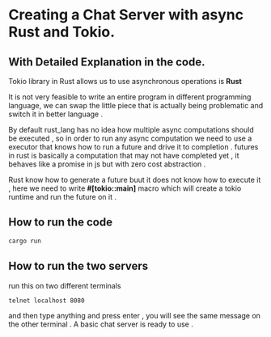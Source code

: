 # Creating a Chat Server with async Rust and Tokio.
## With Detailed Explanation in the code.

Tokio library in Rust allows us to use asynchronous operations is __Rust__

It is not very feasible to write an entire program in different programming language, we can swap the little piece that is
actually being problematic and switch it in better language .

By default rust_lang has no idea how multiple async computations should be executed , so in order to run any async
computation we need to use a executor that knows how to run a future and drive it to completion .
futures in rust is basically a computation that may not have completed yet , it behaves like a promise in js but
with zero cost abstraction .

Rust know how to generate a future buut it does not know how to execute it , here we need to write __#[tokio::main]__ macro
which will create a tokio runtime and run the future on it .

## How to run the code

```bash
cargo run
```

## How to run the two servers

run this on two different terminals


```bash
telnet localhost 8080
```
and then type anything and press enter , you will see the same message on the other terminal
.
A basic chat server is ready to use .
